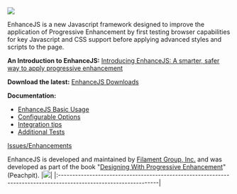 <img src='http://filamentgroup.com/images/ejslogo.png' />

EnhanceJS is a new Javascript framework designed to improve the application of Progressive Enhancement by first testing browser capabilities for key Javascript and CSS support before applying advanced styles and scripts to the page.

**An Introduction to EnhanceJS:** [Introducing EnhanceJS: A smarter, safer way to apply progressive enhancement](http://www.filamentgroup.com/lab/introducing_enhancejs_smarter_safer_apply_progressive_enhancement/)

**Download the latest:** [EnhanceJS Downloads](http://code.google.com/p/enhancejs/downloads)

**Documentation:**
  * [EnhanceJS Basic Usage](http://code.google.com/p/enhancejs/wiki/Basics)
  * [Configurable Options](http://code.google.com/p/enhancejs/wiki/ConfigurableOptions)
  * [Integration tips](http://code.google.com/p/enhancejs/wiki/IntegrationTips)
  * [Additional Tests](http://code.google.com/p/enhancejs/wiki/AdditionalTests)

[Issues/Enhancements](http://code.google.com/p/enhancejs/issues)

EnhanceJS is developed and maintained by [Filament Group, Inc.](http://filamentgroup.com) and was developed as part of the book "[Designing With Progressive Enhancement](http://filamentgroup.com/dwpe)" (Peachpit).
|<a href='http://filamentgroup.com/dwpe/'><img src='http://filamentgroup.com/dwpe/images/dwpe-bookcover.png' /></a>|
|:-----------------------------------------------------------------------------------------------------------------|